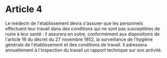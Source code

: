 # Article 4

Le médecin de l'établissement devra s'assurer que les personnels effectuent leur travail dans des conditions qui ne sont pas susceptibles de nuire à leur santé : il assurera en outre, conformément aux dispositions de l'article 16 du décret du 27 novembre 1952, la surveillance de l'hygiène générale de l'établissement et des conditions de travail. Il adressera annuellement à l'inspection du travail un rapport technique sur son activité.
